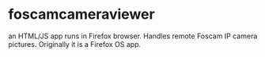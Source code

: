 # foscamcameraviewer
an HTML/JS app runs in Firefox browser. Handles remote Foscam IP camera pictures.
Originally it is a Firefox OS app.


